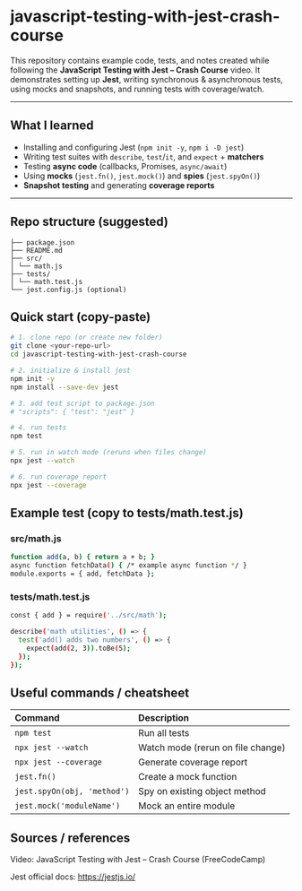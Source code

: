 # javascript-testing-with-jest-crash-course

This repository contains example code, tests, and notes created while following the **JavaScript Testing with Jest – Crash Course** video. It demonstrates setting up **Jest**, writing synchronous & asynchronous tests, using mocks and snapshots, and running tests with coverage/watch.

---

## What I learned
- Installing and configuring Jest (`npm init -y`, `npm i -D jest`)
- Writing test suites with `describe`, `test`/`it`, and `expect` + **matchers**
- Testing **async code** (callbacks, Promises, `async/await`)
- Using **mocks** (`jest.fn()`, `jest.mock()`) and **spies** (`jest.spyOn()`)
- **Snapshot testing** and generating **coverage reports**

---

## Repo structure (suggested)
```
├── package.json
├── README.md
├── src/
│ └── math.js
├── tests/
│ └── math.test.js
└── jest.config.js (optional)
```

## Quick start (copy-paste)
```bash
# 1. clone repo (or create new folder)
git clone <your-repo-url>
cd javascript-testing-with-jest-crash-course

# 2. initialize & install jest
npm init -y
npm install --save-dev jest

# 3. add test script to package.json
# "scripts": { "test": "jest" }

# 4. run tests
npm test

# 5. run in watch mode (reruns when files change)
npx jest --watch

# 6. run coverage report
npx jest --coverage
```

## Example test (copy to __tests__/math.test.js)
### src/math.js
```bash
function add(a, b) { return a + b; }
async function fetchData() { /* example async function */ }
module.exports = { add, fetchData };
```

### __tests__/math.test.js
```bash
const { add } = require('../src/math');

describe('math utilities', () => {
  test('add() adds two numbers', () => {
    expect(add(2, 3)).toBe(5);
  });
});
```

## Useful commands / cheatsheet
| Command                     | Description                       |
| :-------------------------- | :-------------------------------- |
| `npm test`                  | Run all tests                     |
| `npx jest --watch`          | Watch mode (rerun on file change) |
| `npx jest --coverage`       | Generate coverage report          |
| `jest.fn()`                 | Create a mock function            |
| `jest.spyOn(obj, 'method')` | Spy on existing object method     |
| `jest.mock('moduleName')`   | Mock an entire module             |


## Sources / references
Video: JavaScript Testing with Jest – Crash Course
 (FreeCodeCamp)

Jest official docs: https://jestjs.io/


